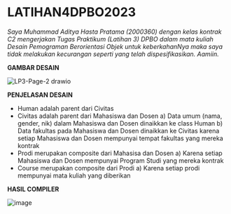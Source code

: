 # LATIHAN4DPBO2023

*Saya Muhammad Aditya Hasta Pratama (2000360) dengan kelas kontrak C2 mengerjakan Tugas Praktikum (Latihan 3) DPBO dalam mata kuliah Desain Pemograman Berorientasi Objek untuk keberkahanNya maka saya tidak melakukan kecurangan seperti yang telah dispesifikasikan. Aamiin.*

**GAMBAR DESAIN**

![LP3-Page-2 drawio](https://user-images.githubusercontent.com/99590350/222053600-cabb081d-2004-485f-8992-f119844d1a92.png)

**PENJELASAN DESAIN**

- Human adalah parent dari Civitas
- Civitas adalah parent dari Mahasiswa dan Dosen
    a) Data umum (nama, gender, nik) dalam Mahasiswa dan Dosen dinaikkan ke class Human
    b) Data fakultas pada Mahasiswa dan Dosen dinaikkan ke Civitas karena setiap Mahasiswa dan Dosen mempunyai tempat fakultas yang mereka kontrak
- Prodi merupakan composite dari Mahasisa dan Dosen
    a) Karena setiap Mahasiswa dan Dosen mempunyai Program Studi yang mereka kontrak
- Course merupakan composite dari Prodi
    a) Karena setiap prodi mempunyai mata kuliah yang diberikan

**HASIL COMPILER**

![image](https://user-images.githubusercontent.com/99590350/222066185-16ffdbb5-e89e-403f-bb79-fa3d635e63a9.png)

